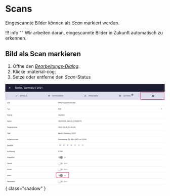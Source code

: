 # Scans #
Eingescannte Bilder können als *Scan* markiert werden.

!!! info ""
    Wir arbeiten daran, eingescannte Bilder in Zukunft automatisch zu erkennen.

## Bild als Scan markieren ##

 1. Öffne den [*Bearbeitungs-Dialog*](edit.md).
 2. Klicke :material-cog:
 3. Setze oder entferne den *Scan*-Status

![Screenshot](img/scans-german.jpg){ class="shadow" }